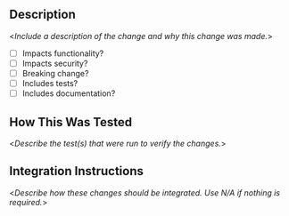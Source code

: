 ## Description

<_Include a description of the change and why this change was made._>

- [ ] Impacts functionality?
- [ ] Impacts security?
- [ ] Breaking change?
- [ ] Includes tests?
- [ ] Includes documentation?

## How This Was Tested

<_Describe the test(s) that were run to verify the changes._>

## Integration Instructions

<_Describe how these changes should be integrated. Use N/A if nothing is required._>
